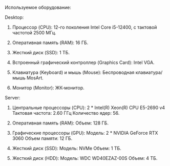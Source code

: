 Используемое оборудование:

Desktop:

1. Процессор (CPU): 12-го поколения Intel Core i5-12400, с тактовой частотой 2500 МГц.

2. Оперативная память (RAM): 16 ГБ.

3. Жесткий диск (SSD): 1 ТБ.

4. Встроенный графический контроллер (Graphics Card): Intel VGA.

5. Клавиатура (Keyboard) и мышь (Mouse): Беспроводная клавиатура/мышь MosArt.

6. Монитор (Monitor): ЖК-монитор.

Server:

1. Центральные процессоры (CPU):
   2 * Intel(R) Xeon(R) CPU E5-2690 v4
   Тактовая частота: 2.60 ГГц
   Количество ядер: 56.

2. Оперативная память (RAM):
   Объем: 128 ГБ.

3. Графические процессоры (GPU):
   Модель: 2 * NVIDIA GeForce RTX 3060
   Объем памяти: 12 ГБ.

4. Жесткий диск (SSD):
   Модель: NVMe
   Объем: 1 ТБ.

5. Жесткий диск (HDD):
   Модель: WDC WD40EZAZ-00S
   Объем: 4 ТБ.
